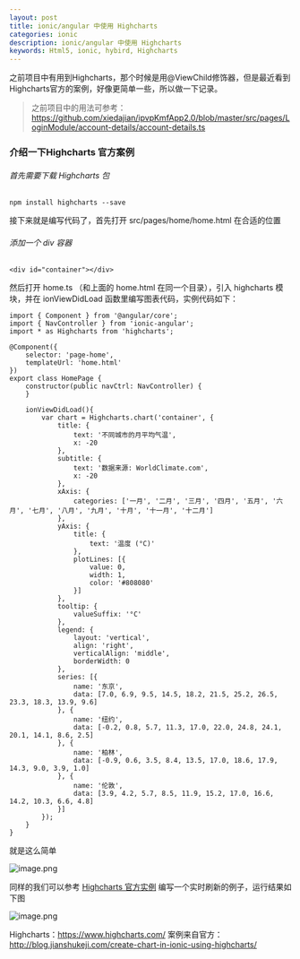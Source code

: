 ```yaml
---
layout: post
title: ionic/angular 中使用 Highcharts
categories: ionic
description: ionic/angular 中使用 Highcharts
keywords: Html5, ionic, hybird, Highcharts
---
```


之前项目中有用到Highcharts，那个时候是用@ViewChild修饰器，但是最近看到Highcharts官方的案例，好像更简单一些，所以做一下记录。

> 之前项目中的用法可参考：https://github.com/xiedajian/ipvpKmfApp2.0/blob/master/src/pages/LoginModule/account-details/account-details.ts

### 介绍一下Highcharts 官方案例

###### 首先需要下载 Highcharts 包
```
npm install highcharts --save
```
接下来就是编写代码了，首先打开 src/pages/home/home.html 在合适的位置
###### 添加一个 div 容器
```
<div id="container"></div>
```
然后打开 home.ts （和上面的 home.html 在同一个目录），引入 highcharts 模块，并在 ionViewDidLoad 函数里编写图表代码，实例代码如下：

```
import { Component } from '@angular/core';
import { NavController } from 'ionic-angular';
import * as Highcharts from 'highcharts';

@Component({
    selector: 'page-home',
    templateUrl: 'home.html'
})
export class HomePage {
    constructor(public navCtrl: NavController) {
    }

    ionViewDidLoad(){
        var chart = Highcharts.chart('container', {
            title: {
                text: '不同城市的月平均气温',
                x: -20
            },
            subtitle: {
                text: '数据来源: WorldClimate.com',
                x: -20
            },
            xAxis: {
                categories: ['一月', '二月', '三月', '四月', '五月', '六月', '七月', '八月', '九月', '十月', '十一月', '十二月']
            },
            yAxis: {
                title: {
                    text: '温度 (°C)'
                },
                plotLines: [{
                    value: 0,
                    width: 1,
                    color: '#808080'
                }]
            },
            tooltip: {
                valueSuffix: '°C'
            },
            legend: {
                layout: 'vertical',
                align: 'right',
                verticalAlign: 'middle',
                borderWidth: 0
            },
            series: [{
                name: '东京',
                data: [7.0, 6.9, 9.5, 14.5, 18.2, 21.5, 25.2, 26.5, 23.3, 18.3, 13.9, 9.6]
            }, {
                name: '纽约',
                data: [-0.2, 0.8, 5.7, 11.3, 17.0, 22.0, 24.8, 24.1, 20.1, 14.1, 8.6, 2.5]
            }, {
                name: '柏林',
                data: [-0.9, 0.6, 3.5, 8.4, 13.5, 17.0, 18.6, 17.9, 14.3, 9.0, 3.9, 1.0]
            }, {
                name: '伦敦',
                data: [3.9, 4.2, 5.7, 8.5, 11.9, 15.2, 17.0, 16.6, 14.2, 10.3, 6.6, 4.8]
            }]
        });
    }
}

```

就是这么简单

![image.png](http://upload-images.jianshu.io/upload_images/4263048-998c2dd8726465f4.png?imageMogr2/auto-orient/strip%7CimageView2/2/w/1240)

同样的我们可以参考 [Highcharts 官方实例](https://www.hcharts.cn/demo/highcharts/dynamic-update) 编写一个实时刷新的例子，运行结果如下图


![image.png](http://upload-images.jianshu.io/upload_images/4263048-30fc4a898412b4c6.png?imageMogr2/auto-orient/strip%7CimageView2/2/w/1240)

Highcharts：https://www.highcharts.com/
案例来自官方：http://blog.jianshukeji.com/create-chart-in-ionic-using-highcharts/